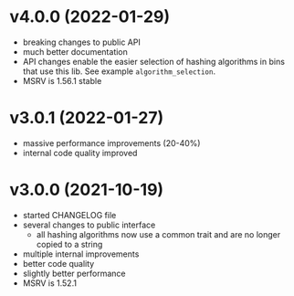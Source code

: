 # v4.0.0 (2022-01-29)
- breaking changes to public API
- much better documentation
- API changes enable the easier selection of hashing algorithms
  in bins that use this lib. See example `algorithm_selection`.
- MSRV is 1.56.1 stable

# v3.0.1 (2022-01-27)
- massive performance improvements (20-40%)
- internal code quality improved

# v3.0.0 (2021-10-19)

- started CHANGELOG file
- several changes to public interface
  - all hashing algorithms now use a common trait and are no longer
    copied to a string
- multiple internal improvements
- better code quality
- slightly better performance
- MSRV is 1.52.1
